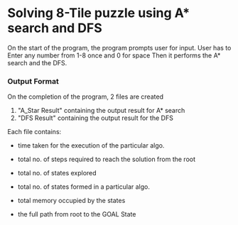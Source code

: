# Solving 8-Tile puzzle using A* search and DFS

On the start of the program, the program prompts user for input.
User has to Enter any number from 1-8 once and 0 for space
Then it performs the A* search and the DFS.

### Output Format

On the completion of the program, 2 files are created

1. "A_Star Result" containing the output result for A* search
2. "DFS Result" containing the output result for the DFS

Each file contains:
 - time taken for the execution of the particular algo.
	
 - total no. of steps required to reach the solution from the root
	
 - total no. of states explored

 - total no. of states formed in a particular algo.

 - total memory occupied by the states

 - the full path from root to the GOAL State
